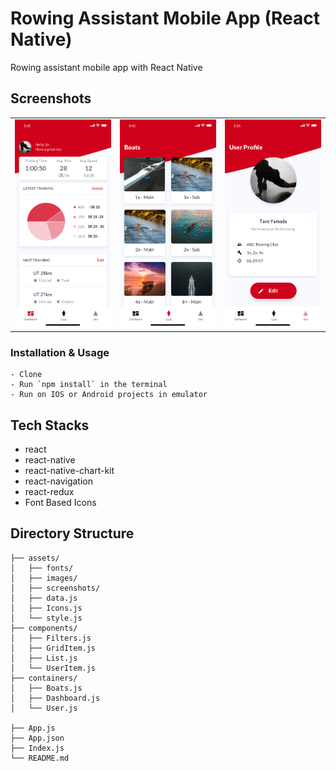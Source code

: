 # Rowing Assistant Mobile App (React Native)

Rowing assistant mobile app with React Native

## Screenshots

<table>
  <tr>
    <td><img src="./assets/screenshots/s-dashboard.png" width="200"></td>
    <td><img src="./assets/screenshots/s-boats.png" width="200"></td>
    <td><img src="./assets/screenshots/s-user.png" width="200"></td>
  <tr>
</table>

### Installation & Usage

```
- Clone
- Run `npm install` in the terminal
- Run on IOS or Android projects in emulator
```

## Tech Stacks

- react
- react-native
- react-native-chart-kit
- react-navigation
- react-redux
- Font Based Icons

## Directory Structure
```
├── assets/
│   ├── fonts/
│   ├── images/
│   ├── screenshots/
│   ├── data.js
│   ├── Icons.js
│   └── style.js
├── components/
│   ├── Filters.js
│   ├── GridItem.js
│   ├── List.js
│   └── UserItem.js
├── containers/
│   ├── Boats.js
│   ├── Dashboard.js
│   └── User.js

├── App.js
├── App.json
├── Index.js
└── README.md
```